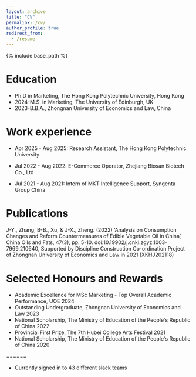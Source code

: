 ```yaml
---
layout: archive
title: "CV"
permalink: /cv/
author_profile: true
redirect_from:
  - /resume
---
```


{% include base_path %}

Education
======
* Ph.D in Marketing, The Hong Kong Polytechnic University, Hong Kong
* 2024-M.S. in Marketing, The University of Edinburgh, UK
* 2023-B.B.A., Zhongnan University of Economics and Law, China

Work experience
======
* Apr 2025 - Aug 2025: Research Assistant, The Hong Kong Polytechnic University

* Jul 2022 - Aug 2022: E-Commerce Operator, Zhejiang Biosan Biotech Co., Ltd

* Jul 2021 - Aug 2021: Intern of MKT Intelligence Support, Syngenta Group China

Publications
======
J-Y., Zhang, B-B., Xu, & J-X., Zheng. (2022) ‘Analysis on Consumption Changes and Reform Countermeasures of Edible Vegetable Oil in China’, China Oils and Fats, 47(3), pp. 5-10. doi:10.19902/j.cnki.zgyz.1003-7969.210640, Supported by Discipline Construction Co-ordination Project of Zhongnan University of Economics and Law in 2021 (XKHJ202118)
  
Selected Honours and Rewards
======
* Academic Excellence for MSc Marketing - Top Overall Academic Performance, UOE 2024
* Outstanding Undergraduate, Zhongnan University of Economics and Law 2023
* National Scholarship, The Ministry of Education of the People's Republic of China 2022
* Provincial First Prize, The 7th Hubei College Arts Festival 2021
* National Scholarship, The Ministry of Education of the People's Republic of China 2020  
  

======
* Currently signed in to 43 different slack teams
